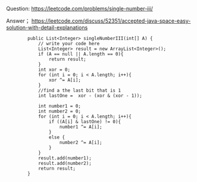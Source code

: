 Question: https://leetcode.com/problems/single-number-iii/

Answer； https://leetcode.com/discuss/52351/accepted-java-space-easy-solution-with-detail-explanations
```
	    public List<Integer> singleNumberIII(int[] A) {
	        // write your code here
	    	List<Integer> result = new ArrayList<Integer>();
	        if (A == null || A.length == 0){
	            return result;
	        }
	        int xor = 0;
	        for (int i = 0; i < A.length; i++){
	            xor ^= A[i];
	        }
	        //find a the last bit that is 1
	        int lastOne =  xor - (xor & (xor - 1));
	        
	        int number1 = 0;
	        int number2 = 0;
	        for (int i = 0; i < A.length; i++){
	            if ((A[i] & lastOne) != 0){
	                number1 ^= A[i];
	            }
	            else {
	                number2 ^= A[i];
	            }
	        }
	        result.add(number1);
	        result.add(number2);
	        return result;
	    }
```
